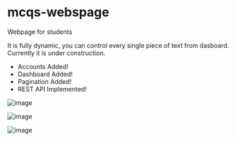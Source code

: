 # mcqs-webspage
Webpage for students

It is fully dynamic, you can control every single piece of text from dasboard.\
Currently it is under construction.
* Accounts Added!
* Dashboard Added!
* Pagination Added!
* REST API Implemented!

![image](https://user-images.githubusercontent.com/45902447/151496511-65d6cbf8-a450-4cab-9c93-f9b87038690e.png)

![image](https://user-images.githubusercontent.com/45902447/151496698-85de23c8-a7f9-42f7-ae1d-c8d27cf1c7b8.png)

![image](https://user-images.githubusercontent.com/45902447/151501654-c76cad6d-7352-4a11-8438-8748d8260eb5.png)
